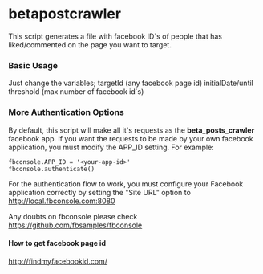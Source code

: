 # betapostcrawler

This script generates a file with facebook ID`s of people that has liked/commented on the page you want to target.

### Basic Usage ###

Just change the variables;
targetId (any facebook page id)
initialDate/until
threshold (max number of facebook id`s)

### More Authentication Options ###

By default, this script will make all it's requests as the <b>beta_posts_crawler</b> facebook app.
If you want the requests to be made by your own facebook application, you must
modify the APP_ID setting.  For example:

    fbconsole.APP_ID = '<your-app-id>'
    fbconsole.authenticate()

For the authentication flow to work, you must configure your Facebook
application correctly by setting the "Site URL" option to http://local.fbconsole.com:8080

Any doubts on fbconsole please check https://github.com/fbsamples/fbconsole

#### How to get facebook page id ####

http://findmyfacebookid.com/
